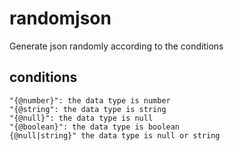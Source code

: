 # randomjson
Generate json randomly according to the conditions

## conditions
    "{@number}": the data type is number
    "{@string": the data type is string
    "{@null}": the data type is null
    "{@boolean}": the data type is boolean
    {@null|string}" the data type is null or string
    
